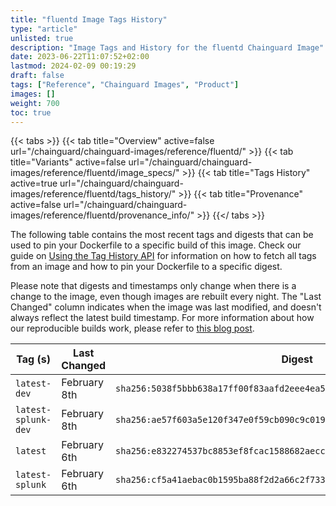 ```yaml
---
title: "fluentd Image Tags History"
type: "article"
unlisted: true
description: "Image Tags and History for the fluentd Chainguard Image"
date: 2023-06-22T11:07:52+02:00
lastmod: 2024-02-09 00:19:29
draft: false
tags: ["Reference", "Chainguard Images", "Product"]
images: []
weight: 700
toc: true
---
```


{{< tabs >}}
{{< tab title="Overview" active=false url="/chainguard/chainguard-images/reference/fluentd/" >}}
{{< tab title="Variants" active=false url="/chainguard/chainguard-images/reference/fluentd/image_specs/" >}}
{{< tab title="Tags History" active=true url="/chainguard/chainguard-images/reference/fluentd/tags_history/" >}}
{{< tab title="Provenance" active=false url="/chainguard/chainguard-images/reference/fluentd/provenance_info/" >}}
{{</ tabs >}}

The following table contains the most recent tags and digests that can be used to pin your Dockerfile to a specific build of this image. Check our guide on [Using the Tag History API](/chainguard/chainguard-images/using-the-tag-history-api/) for information on how to fetch all tags from an image and how to pin your Dockerfile to a specific digest.

Please note that digests and timestamps only change when there is a change to the image, even though images are rebuilt every night. The "Last Changed" column indicates when the image was last modified, and doesn't always reflect the latest build timestamp. For more information about how our reproducible builds work, please refer to [this blog post](https://www.chainguard.dev/unchained/reproducing-chainguards-reproducible-image-builds).

| Tag (s)              | Last Changed | Digest                                                                    |
|----------------------|--------------|---------------------------------------------------------------------------|
|  `latest-dev`        | February 8th | `sha256:5038f5bbb638a17ff00f83aafd2eee4ea5c134a14c39d3b2d7339eaf19c4f8b9` |
|  `latest-splunk-dev` | February 8th | `sha256:ae57f603a5e120f347e0f59cb090c9c019426176e14414c92f0089d9be17f4c6` |
|  `latest`            | February 6th | `sha256:e832274537bc8853ef8fcac1588682aecce4c6778e9311a877db2251478c04d2` |
|  `latest-splunk`     | February 6th | `sha256:cf5a41aebac0b1595ba88f2d2a66c2f733b106db598c574670b2153eebba51f6` |

